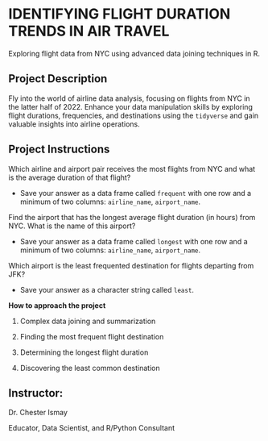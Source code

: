 # IDENTIFYING FLIGHT DURATION TRENDS IN AIR TRAVEL

Exploring flight data from NYC using advanced data joining techniques in R.

## Project Description
Fly into the world of airline data analysis, focusing on flights from NYC in the latter half of 2022. Enhance your data manipulation skills by exploring flight durations, frequencies, and destinations using the `tidyverse` and gain valuable insights into airline operations.


## Project Instructions
Which airline and airport pair receives the most flights from NYC and what is the average duration of that flight?

- Save your answer as a data frame called `frequent` with one row and a minimum of two columns: `airline_name`, `airport_name`.

Find the airport that has the longest average flight duration (in hours) from NYC. What is the name of this airport?

- Save your answer as a data frame called `longest` with one row and a minimum of two columns: `airline_name`, `airport_name`.

Which airport is the least frequented destination for flights departing from JFK?

- Save your answer as a character string called `least`.


**How to approach the project**
1. Complex data joining and summarization

2. Finding the most frequent flight destination

3. Determining the longest flight duration

4. Discovering the least common destination


## Instructor:
Dr. Chester Ismay

Educator, Data Scientist, and R/Python Consultant
